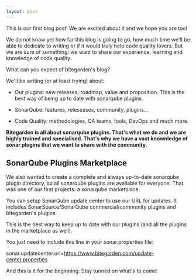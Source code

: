 ```yaml
---
layout: post
---
```


This is our first blog post! We are excited about it and we hope you are too!

We do not know yet how far this blog is going to go, how much time we'll be able to dedicate to writing or if it would truly help code quality lovers. But we are sure of something: we want to share our experience, learning and knowledge of code quality. 

What can you expect of bitegarden's blog?

We'll be writing (or at least trying) about: 

* Our plugins: new releases, roadmap, value and proposition. This is the best way of being up to date with sonarqube plugins. 

* SonarQube: features, releseases, community, plugins...

* Code Quality: methodologies, QA teams, tools, DevOps and much more. 

**Bitegarden is all about sonarqube plugins. That's what we do and we are highly trained and specialised. That's why we have a vast knownledge of sonar plugins that we want to share with the community.** 


## SonarQube Plugins Marketplace

We also wanted to create a complete and always up-to-date sonarqube plugin directory, so all sonarqube plugins are available for everyone. That was one of our first projects: a sonarqube marketplace. 

You can  setup SonarQube update center to use our URL for updates. It includes SonarSource/SonarQube commercial/community plugins and bitegarden's plugins. 

This is the best way to keep up to date with our plugins (and all the plugins in the marketplace as well).

You just need to include this line in your sonar.properties file:

sonar.updatecenter.url=https://www.bitegarden.com/update-center.properties


And this is it for the beginning. Stay tunned on what's to come!



